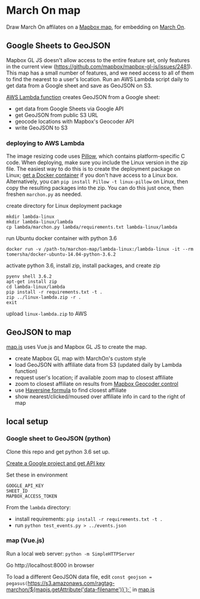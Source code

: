 # March On map

Draw March On affilates on a [Mapbox map](https://www.mapbox.com),
for embedding on [March On](https://www.wearemarchon.org).

## Google Sheets to GeoJSON

Mapbox GL JS doesn't allow access to the entire feature set, only features in the current view (https://github.com/mapbox/mapbox-gl-js/issues/2481). This map has a small number of features, and we need access to all of them to find the nearest to a user's location. Run an AWS Lambda script daily to get data from a Google sheet and save as GeoJSON on S3.

[AWS Lambda function](https://github.com/RagtagOpen/marchon-map/blob/master/lambda/marchon.py) creates GeoJSON from a Google sheet:
  - get data from Google Sheets via Google API
  - get GeoJSON from public S3 URL
  - geocode locations with Mapbox's Geocoder API
  - write GeoJSON to S3

### deploying to AWS Lambda

The image resizing code uses [Pillow](https://github.com/python-pillow/Pillow), which contains platform-specific C code. When deploying, make sure you include the Linux version in the zip file. The easiest way to do this is to create the deployment package on Linux; [get a Docker container](https://medium.freecodecamp.org/escaping-lambda-function-hell-using-docker-40b187ec1e48) if you don't have access to a Linux box. Alternatively, you can `pip install Pillow -t linux-pillow` on Linux, then copy the resulting packages into the zip. You can do this just once, then freshen `marchon.py` as needed.

create directory for Linux deployment package

    mkdir lambda-linux
    mkdir lambda-linux/lambda
    cp lambda/marchon.py lambda/requirements.txt lambda-linux/lambda

run Ubuntu docker container with python 3.6

    docker run -v /path-to/marchon-map/lambda-linux:/lambda-linux -it --rm tomersha/docker-ubuntu-14.04-python-3.6.2

activate python 3.6, install zip, install packages, and create zip

    pyenv shell 3.6.2
    apt-get install zip
    cd lambda-linux/lambda
    pip install -r requirements.txt -t .
    zip ../linux-lambda.zip -r .
    exit

upload `linux-lambda.zip` to AWS

## GeoJSON to map

[map.js](https://github.com/RagtagOpen/marchon-map/blob/master/map.js) uses Vue.js and Mapbox GL JS to create the map.

- create Mapbox GL map with MarchOn's custom style
- load GeoJSON with affiliate data from S3 (updated daily by Lambda function)
- request user's location; if available zoom map to closest affiliate
- zoom to closest affiliate on results from [Mapbox Geocoder control](https://github.com/mapbox/mapbox-gl-geocoder)
- use [Haversine formula](https://stackoverflow.com/questions/27928/calculate-distance-between-two-latitude-longitude-points-haversine-formula) to find closest affiliate
- show nearest/clicked/moused over affiliate info in card to the right of map

## local setup

### Google sheet to GeoJSON (python)

Clone this repo and get python 3.6 set up.

[Create a Google project and get API key](https://console.developers.google.com/project/_/apiui/apis/library)

Set these in environment

    GOOGLE_API_KEY
    SHEET_ID
    MAPBOX_ACCESS_TOKEN

From the `lambda` directory:

  - install requirements: `pip install -r requirements.txt -t .`
  - run `python test_events.py > ../events.json`


### map (Vue.js)

Run a local web server: `python -m SimpleHTTPServer`

Go http://localhost:8000 in browser

To load a different GeoJSON data file, edit `const geojson = pegasus(`https://s3.amazonaws.com/ragtag-marchon/${mapjs.getAttribute('data-filename')}`);` in [map.js](map.js)
